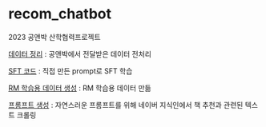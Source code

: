 # recom_chatbot
2023 공앤박 산학협력프로젝트

[데이터 정리](https://github.com/rinapark19/recom_chatbot/blob/main/%EA%B3%B5%EC%95%A4%EB%B0%95_%EB%8D%B0%EC%9D%B4%ED%84%B0_%EC%A0%95%EB%A6%AC.ipynb)
: 공앤박에서 전달받은 데이터 전처리

[SFT 코드](https://github.com/rinapark19/recom_chatbot/blob/main/book_koChatGPT.ipynb)
: 직접 만든 prompt로 SFT 학습

[RM 학습용 데이터 생성](https://github.com/rinapark19/recom_chatbot/blob/main/rm_data_generator.ipynb)
: RM 학습용 데이터 만듦

[프롬프트 생성](https://github.com/rinapark19/recom_chatbot/blob/main/%ED%94%84%EB%A1%AC%ED%94%84%ED%8A%B8%ED%81%AC%EB%A1%A4%EB%A7%81.ipynb)
: 자연스러운 프롬프트를 위해 네이버 지식인에서 책 추천과 관련된 텍스트 크롤링
